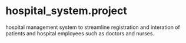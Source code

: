 # hospital_system.project
 hospital management system to streamline registration and interation of patients and hospital employees such as doctors and nurses.
